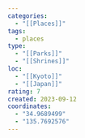 ```yaml
---
categories:
  - "[[Places]]"
tags:
  - places
type:
  - "[[Parks]]"
  - "[[Shrines]]"
loc:
  - "[[Kyoto]]"
  - "[[Japan]]"
rating: 7
created: 2023-09-12
coordinates:
  - "34.9689499"
  - "135.7692576"
---
```

